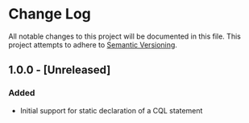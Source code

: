 # Change Log
All notable changes to this project will be documented in this file.
This project attempts to adhere to [Semantic Versioning](http://semver.org/).

## 1.0.0 - [Unreleased]
### Added
- Initial support for static declaration of a CQL statement